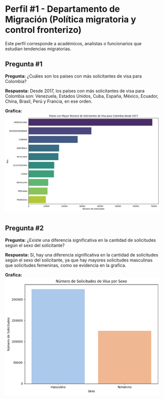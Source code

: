 # Perfil #1 - Departamento de Migración (Política migratoria y control fronterizo)

Este perfil corresponde a académicos, analistas o funcionarios que estudian tendencias migratorias.

## Pregunta #1

**Pregunta:** ¿Cuáles son los países con más solicitantes de visa para Colombia?

**Respuesta:** Desde 2017, los países con más solicitantes de visa para Colombia son: Venezuela, Estados Unidos, Cuba, España, México, Ecuador, China, Brasil, Perú y Francia, en ese orden.

**Grafica:**
![](./Perfil1-p1.png)
#

## Pregunta #2

**Pregunta:** ¿Existe una diferencia significativa en la cantidad de solicitudes según el sexo del solicitante?

**Respuesta:** Sí, hay una diferencia significativa en la cantidad de solicitudes según el sexo del solicitante, ya que hay mayores solicitudes masculinas que solicitudes femeninas, como se evidencia en la grafica.

**Grafica:**
![](./Perfil1-p2.png)
#